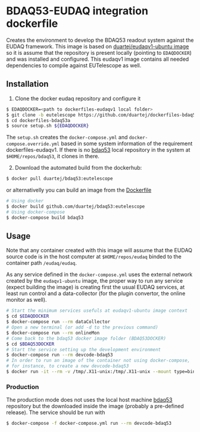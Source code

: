 # BDAQ53-EUDAQ integration dockerfile

Creates the environment to develop the BDAQ53 readout system against the EUDAQ
framework. This image is based on [duartej/eudaqv1-ubuntu image](dockerfiles-eudaqv1:eutelescope) 
so it is assume that the repository is present locally (pointing to ```EDAQDOCKER```)
and was installed and configured. This eudaqv1 image contains all needed 
dependencies to compile against EUTelescope as well.

## Installation
1. Clone the docker eudaq repository and configure it
```bash 
$ EDAQDOCKER=<path to dockerfiles-eudaqv1 local folder>
$ git clone -b eutelescope https://github.com/duartej/dockerfiles-bdaq53a.git
$ cd dockerfiles-bdaq53a
$ source setup.sh ${EDAQDOCKER}
```
The ```setup.sh``` creates the ```docker-compose.yml``` and 
```docker-compose.override.yml``` based in some system information of the requirement
dockerfiles-eudaqv1. If there is no [bdaq53](https://gitlab.cern.ch/silab/bdaq53)
local repository in the system at ```$HOME/repos/bdaq53```, it clones in there.

2. Download the automated build from the dockerhub: 
```bash
$ docker pull duartej/bdaq53:eutelescope
```
or alternativelly you can build an image from the
[Dockerfile](Dockerfile)
```bash
# Using docker
$ docker build github.com/duartej/bdaq53:eutelescope
# Using docker-compose
$ docker-compose build bdaq53
```

## Usage
Note that any container created with this image will assume that the EUDAQ source
code is in the host computer at ```$HOME/repos/eudaq``` binded to the container path
```/eudaq/eudaq```. 

As any service defined in the ```docker-compose.yml``` uses the external network
created by the  ```eudaqv1-ubuntu``` image, the proper way to run any service 
(expect building the image) is creating first the usual EUDAQ services, at least 
run control and a data-collector (for the plugin convertor, the online monitor as well).

```bash
# Start the minimum services usefuls at eudaqv1-ubuntu image context
$ cd $EDAQDOCKER
$ docker-compose run --rm dataCollector 
# Open a new terminal (or add -d to the previous command)
$ docker-compose run --rm onlineMon
# Come back to the bdaq53 docker image folder (BDAQ53DOCKER)
$ cd $BDAQ53DOCKER
# Start the service setting up the development environment
$ docker-compose run --rm devcode-bdaq53
# In order to run an image of the container not using docker-compose,
# for instance, to create a new devcode-bdaq53 
$ docker run -it --rm -v /tmp/.X11-unix:/tmp/.X11-unix --mount type=bind,source=${HOME}/repos/eudaq,target=/eudaq/eudaq --mount type=bind,source=${HOME}/bdaq53,target=/bdaq53/bdaq53 -e DISPLAY=unix${DISPLAY} --network=dockerfileseudaqv1_static_network --ip=172.20.128.34 duartej/bdaq53
```


### Production
The production mode does not uses the local host machine [bdaq53](https://gitlab.cern.ch/silab/bdaq53)
repository but the downloaded inside the image (probably a pre-defined release). 
The service should be run with
```bash
$ docker-compose -f docker-compose.yml run --rm devcode-bdaq53
```


